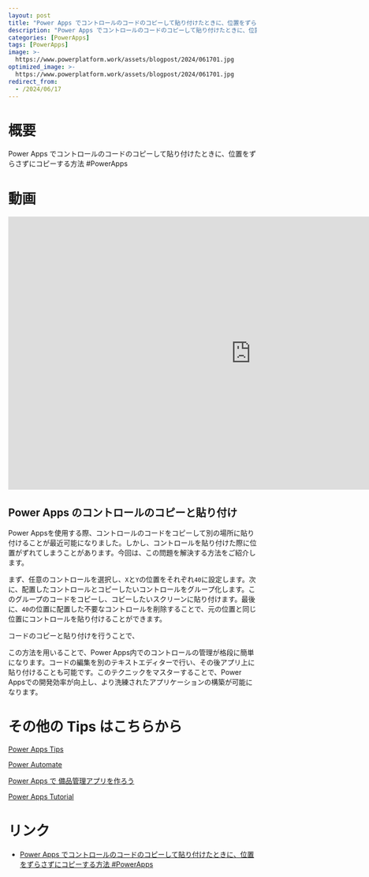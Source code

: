 ```yaml
---
layout: post
title: "Power Apps でコントロールのコードのコピーして貼り付けたときに、位置をずらさずにコピーする方法 #PowerApps"
description: "Power Apps でコントロールのコードのコピーして貼り付けたときに、位置をずらさずにコピーする方法 #PowerAppsを動画で分かりやすく解説"
categories: [PowerApps]
tags: [PowerApps]
image: >-
  https://www.powerplatform.work/assets/blogpost/2024/061701.jpg
optimized_image: >-
  https://www.powerplatform.work/assets/blogpost/2024/061701.jpg
redirect_from:
  - /2024/06/17
---
```



#  概要

Power Apps でコントロールのコードのコピーして貼り付けたときに、位置をずらさずにコピーする方法 #PowerApps


# 動画

<iframe width="983" height="553" src="https://www.youtube.com/embed/yrX4pIdTxMU" title="YouTube video player" frameborder="0" allow="accelerometer; autoplay; clipboard-write; encrypted-media; gyroscope; picture-in-picture" allowfullscreen></iframe>


## Power Apps のコントロールのコピーと貼り付け

Power Appsを使用する際、コントロールのコードをコピーして別の場所に貼り付けることが最近可能になりました。しかし、コントロールを貼り付けた際に位置がずれてしまうことがあります。今回は、この問題を解決する方法をご紹介します。

まず、任意のコントロールを選択し、`X`と`Y`の位置をそれぞれ`40`に設定します。次に、配置したコントロールとコピーしたいコントロールをグループ化します。このグループのコードをコピーし、コピーしたいスクリーンに貼り付けます。最後に、`40`の位置に配置した不要なコントロールを削除することで、元の位置と同じ位置にコントロールを貼り付けることができます。

コードのコピーと貼り付けを行うことで、

この方法を用いることで、Power Apps内でのコントロールの管理が格段に簡単になります。コードの編集を別のテキストエディターで行い、その後アプリ上に貼り付けることも可能です。このテクニックをマスターすることで、Power Appsでの開発効率が向上し、より洗練されたアプリケーションの構築が可能になります。


# その他の Tips はこちらから

[Power Apps Tips](https://www.youtube.com/watch?v=VrAQf3JQ7yM&list=PLVhFi1fb3DqakSLVMn22DDcySXh9jtzi- )


[Power Automate](https://www.youtube.com/watch?v=-YnJYT0ASEM&list=PLVhFi1fb3Dqbzic6GieqnLFgD3aTj-eHA)


[Power Apps で 備品管理アプリを作ろう](https://www.youtube.com/playlist?list=PLVhFi1fb3DqZM3HKb8Hea6XEL96990Fyn)


[Power Apps Tutorial](https://www.youtube.com/playlist?list=PLVhFi1fb3DqalxpL974VvAJvV4iWoSbe_)


# リンク


- [Power Apps でコントロールのコードのコピーして貼り付けたときに、位置をずらさずにコピーする方法 #PowerApps](https://www.youtube.com/watch?v=yrX4pIdTxMU)

